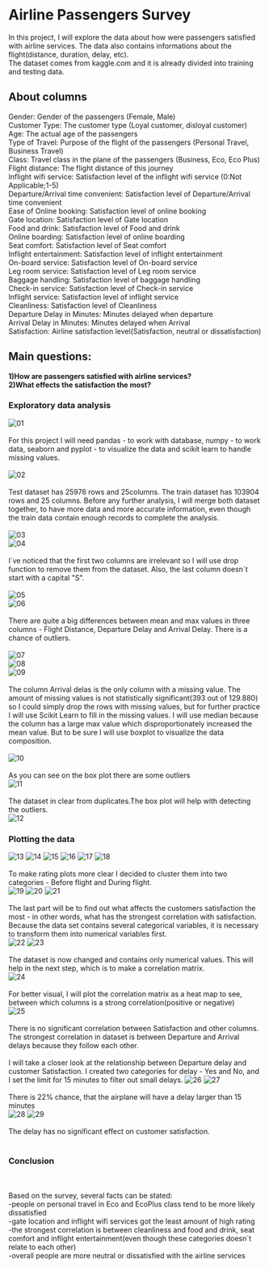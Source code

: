 # Airline Passengers Survey
In this project, I will explore the data about how were passengers satisfied with airline services. The data also contains informations about the flight(distance, duration, delay, etc).
<br>The dataset comes from kaggle.com and it is already divided into training and testing data. 


## About columns
Gender: Gender of the passengers (Female, Male)
<br>Customer Type: The customer type (Loyal customer, disloyal customer)
<br>Age: The actual age of the passengers
<br>Type of Travel: Purpose of the flight of the passengers (Personal Travel, Business Travel)
<br>Class: Travel class in the plane of the passengers (Business, Eco, Eco Plus)
<br>Flight distance: The flight distance of this journey
<br>Inflight wifi service: Satisfaction level of the inflight wifi service (0:Not Applicable;1-5)
<br>Departure/Arrival time convenient: Satisfaction level of Departure/Arrival time convenient
<br>Ease of Online booking: Satisfaction level of online booking
<br>Gate location: Satisfaction level of Gate location
<br>Food and drink: Satisfaction level of Food and drink
<br>Online boarding: Satisfaction level of online boarding
<br>Seat comfort: Satisfaction level of Seat comfort
<br>Inflight entertainment: Satisfaction level of inflight entertainment
<br>On-board service: Satisfaction level of On-board service
<br>Leg room service: Satisfaction level of Leg room service
<br>Baggage handling: Satisfaction level of baggage handling
<br>Check-in service: Satisfaction level of Check-in service
<br>Inflight service: Satisfaction level of inflight service
<br>Cleanliness: Satisfaction level of Cleanliness
<br>Departure Delay in Minutes: Minutes delayed when departure
<br>Arrival Delay in Minutes: Minutes delayed when Arrival
<br>Satisfaction: Airline satisfaction level(Satisfaction, neutral or dissatisfaction)



## Main questions:
**1)How are passengers satisfied with airline services?**
<br>**2)What effects the satisfaction the most?**


### Exploratory data analysis
![01](https://github.com/Bzeorge/Passengers_survey-python/assets/74241688/82932f5e-eb39-4048-b08f-178f95803135)
<br>
<br>For this project I will need pandas - to work with database, numpy - to work data, seaborn and pyplot - to visualize the data and scikit learn to handle missing values.
<br>
<br>![02](https://github.com/Bzeorge/Passengers_survey-python/assets/74241688/29a2916d-d00f-4e30-be10-5d04165faa86)
<br>
<br> Test dataset has 25976 rows and 25columns. The train dataset has 103904 rows and 25 columns. Before any further analysis, I will merge both dataset together, to have more data and more accurate information, even though the train data contain enough records to complete the analysis.
<br>
<br>![03](https://github.com/Bzeorge/Passengers_survey-python/assets/74241688/526d3ae8-5976-4df4-957b-046bb0ddc972)
<br>![04](https://github.com/Bzeorge/Passengers_survey-python/assets/74241688/5bc86019-2427-436b-8c70-f2e4755ff83f)
<br>
<br> I´ve noticed that the first two columns are irrelevant so I will use drop function to remove them from the dataset. Also, the last column doesn´t start with a capital "S".
<br>
<br>![05](https://github.com/Bzeorge/Passengers_survey-python/assets/74241688/922cccd0-ce56-4176-a389-2e7159285955)
<br>![06](https://github.com/Bzeorge/Passengers_survey-python/assets/74241688/2c04cbdd-16b0-41a0-8c65-0c76648bae33)
<br>
<br>There are quite a big differences between mean and max values in three columns - Flight Distance, Departure Delay and Arrival Delay. There is a chance of outliers.
<br>
<br>![07](https://github.com/Bzeorge/Passengers_survey-python/assets/74241688/b6c871ca-12d2-4699-972c-cc70f5102705)
<br>![08](https://github.com/Bzeorge/Passengers_survey-python/assets/74241688/de5a08d1-41b5-4424-9dbc-6d12b76a57bf)
<br>![09](https://github.com/Bzeorge/Passengers_survey-python/assets/74241688/a9be4cc7-03fc-4f67-b399-0fc039daab8d)
<br>
<br>The column Arrival delas is the only column with a missing value. The amount of missing values is not statistically significant(393 out of 129.880) so I could simply drop the rows with missing values, but for further practice I will use Scikit Learn to fill in the missing values. I will use median because the column has a large max value which disproportionately increased the mean value. But to be sure I will use boxplot to visualize the data composition.
<br>
<br>![10](https://github.com/Bzeorge/Passengers_survey-python/assets/74241688/6bb85d98-e8d7-416c-aae9-832c3a6999ba)
<br>
<br>As you can see on the box plot there are some outliers
<br>
![11](https://github.com/Bzeorge/Passengers_survey-python/assets/74241688/3037532f-b8b6-4cc8-a703-054fb4b83d8b)
<br>
<br>The dataset in clear from duplicates.The box plot will help with detecting the outliers.
<br>
![12](https://github.com/Bzeorge/Passengers_survey-python/assets/74241688/a7d61c16-88da-4afb-bacd-fb376abda653)



### Plotting the data


![13](https://github.com/Bzeorge/Passengers_survey-python/assets/74241688/b3b0643c-2137-4d5f-8794-d6049a6fd07e)
![14](https://github.com/Bzeorge/Passengers_survey-python/assets/74241688/6dd902a3-13d6-474c-a0ea-e0d4531c7a7b)
![15](https://github.com/Bzeorge/Passengers_survey-python/assets/74241688/ddaf96e1-6b8f-485c-a0af-c57daad925bf)
![16](https://github.com/Bzeorge/Passengers_survey-python/assets/74241688/42cf22b5-76c8-4039-b25d-f868a62eebef)
![17](https://github.com/Bzeorge/Passengers_survey-python/assets/74241688/20e1a092-b5df-4ed8-8d63-a7976ccd7322)
![18](https://github.com/Bzeorge/Passengers_survey-python/assets/74241688/078d83ba-9ee3-43c4-b06c-6f3176014fdd)
<br>
<br>To make rating plots more clear I decided to cluster them into two categories - Before flight and During flight.
<br>
![19](https://github.com/Bzeorge/Passengers_survey-python/assets/74241688/0b828a27-1890-4460-8089-51e1db033d4d)
![20](https://github.com/Bzeorge/Passengers_survey-python/assets/74241688/6daaefa8-4785-444c-b9ec-d5f188a6f10a)
![21](https://github.com/Bzeorge/Passengers_survey-python/assets/74241688/a69df258-5369-499b-bbf9-495305a7b659)
<br>
<br>The last part will be to find out what affects the customers satisfaction the most - in other words, what has the strongest correlation with satisfaction. Because the data set contains several categorical variables, it is necessary to transform them into numerical variables first.
<br>
![22](https://github.com/Bzeorge/Passengers_survey-python/assets/74241688/b37f32a0-db84-40e1-b897-b22632f4c3be)
![23](https://github.com/Bzeorge/Passengers_survey-python/assets/74241688/d1de1d35-f562-440d-b544-fbcaeb1233bf)
<br>
<br>The dataset is now changed and contains only numerical values. This will help in the next step, which is to make a correlation matrix.
<br>
![24](https://github.com/Bzeorge/Passengers_survey-python/assets/74241688/3902bd61-09fa-4d2b-ab87-735d3c8e097e)
<br>
<br>For better visual, I will plot the correlation matrix as a heat map to see, between which columns is a strong correlation(positive or negative) 
<br>
![25](https://github.com/Bzeorge/Passengers_survey-python/assets/74241688/0740739f-d823-4e84-9ec6-f629a6412c8c)
<br>
<br>There is no significant correlation between Satisfaction and other columns. The strongest correlation in dataset is between Departure and Arrival delays because they follow each other.
<br>
<br>I will take a closer look at the relationship between Departure delay and customer Satisfaction. I created two categories for delay - Yes and No, and I set the limit for 15 minutes to filter out small delays.
![26](https://github.com/Bzeorge/Passengers_survey-python/assets/74241688/19d38783-ca68-46c0-859f-3ff88371a883)
![27](https://github.com/Bzeorge/Passengers_survey-python/assets/74241688/68a61225-ce62-4a47-9a9c-170739479d7b)
<br>
<br>There is 22% chance, that the airplane will have a delay larger than 15 minutes
<br>
![28](https://github.com/Bzeorge/Passengers_survey-python/assets/74241688/ebc93c8b-5491-4d87-828a-171c10115e96)
![29](https://github.com/Bzeorge/Passengers_survey-python/assets/74241688/2660b6b7-0c34-4f2b-b420-36cbe026eb0e)
<br>
<br>The delay has no significant effect on customer satisfaction.
<br>
<br>
### Conclusion
<br>
<br>Based on the survey, several facts can be stated:
<br>  -people on personal travel in Eco and EcoPlus class tend to be more likely dissatisfied
<br>  -gate location and inflight wifi services got the least amount of high rating
<br>  -the strongest correlation is between cleanliness and food and drink, seat comfort and inflight entertainment(even though these categories doesn´t relate to each other)
<br>  -overall people are more neutral or dissatisfied with the airline services




